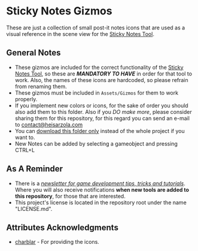 # Sticky Notes Gizmos
These are just a collection of small post-it notes icons that are used as a visual reference in the scene view for the [Sticky Notes Tool](https://github.com/heisarzola/Unity-Development-Tools/tree/master/Tools/Sticky%20Notes).

## General Notes

* These gizmos are included for the correct functionality of the [Sticky Notes Tool](https://github.com/heisarzola/Unity-Development-Tools/tree/master/Tools/Sticky%20Notes), so these are ***MANDATORY TO HAVE*** in order for that tool to work. Also, the names of these icons are hardcoded, so please refrain from renaming them.
* These gizmos must be included in `Assets/Gizmos` for them to work properly.
* If you implement new colors or icons, for the sake of order you should also add them to this folder. Also if you *DO make more*, please consider sharing them for this repository, for this regard you can send an e-mail to contact@heisarzola.com
* You can [download this folder only](https://minhaskamal.github.io/DownGit/#/home?url=https://github.com/heisarzola/Unity-Development-Tools/tree/master/Gizmos/Sticky%20Notes) instead of the whole project if you want to.
* New Notes can be added by selecting a gameobject and pressing CTRL+L

## As A Reminder
* There is a [*newsletter for game development tips, tricks and tutorials*](https://heisarzola.us16.list-manage.com/subscribe?u=711c0d50be32d6a5eca3ccb18&id=43d6d70f28). Where you will also receive notifications **when new tools are added to this repository**, for those that are interested.
* This project's license is located in the repository root under the name "LICENSE.md".

## Attributes Acknowledgments

* [charblar](https://github.com/charblar/stickies) - For providing the icons.